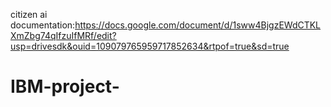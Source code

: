 citizen ai documentation:https://docs.google.com/document/d/1sww4BjgzEWdCTKLXmZbg74qIfzuIfMRf/edit?usp=drivesdk&ouid=109079765959717852634&rtpof=true&sd=true
# IBM-project-
